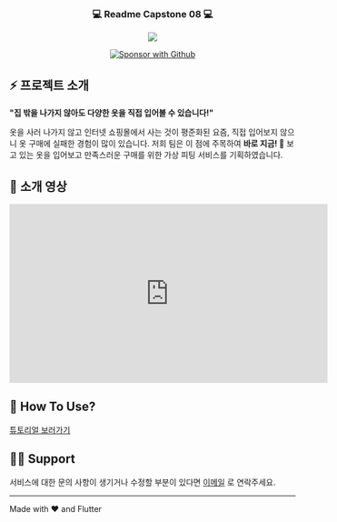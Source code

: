 
<p align="center">
  <h3 align="center">💻 Readme Capstone 08 💻</h3>
</p>

<p align="center">
	<img src="https://readme-typing-svg.demolab.com/?lines=Welcome+To+%EC%B0%A9%EB%B6%99's+Github!&color=203864&font=Fira%20Code&center=true&width=380&height=50&duration=4000&pause=1000">
</p>

<p align="center">
	<a href="https://kookmin-sw.github.io/capstone-2023-08/"><img alt="Sponsor with Github" title="Sponsor with Github" src="https://img.shields.io/badge/-GitPages-203864?style=for-the-badge&logo=github&logoColor=white"/></a>
</p>

## ⚡ 프로젝트 소개

**"집 밖을 나가지 않아도 다양한 옷을 직접 입어볼 수 있습니다!"**

옷을 사러 나가지 않고 인터넷 쇼핑몰에서 사는 것이 평준화된 요즘, 직접 입어보지 않으니 옷 구매에 실패한 경험이 많이 있습니다.
저희 팀은 이 점에 주목하여 **바로 지금! 👀** 보고 있는 옷을 입어보고 만족스러운 구매를 위한 가상 피팅 서비스를 기획하였습니다.

## 🎥 소개 영상

<iframe width="560" height="315" src="https://www.youtube.com/embed/z_zzDvQsTQE" title="YouTube video player" frameborder="0" allow="accelerometer; autoplay; clipboard-write; encrypted-media; gyroscope; picture-in-picture; web-share" allowfullscreen></iframe>

## 📱 How To Use?

[튜토리얼 보러가기](https://github.com/kookmin-sw/capstone-2023-08/blob/master/Tutorial.pdf)


## 🙋‍♂️ Support

서비스에 대한 문의 사항이 생기거나 수정할 부분이 있다면 [이메일](kmucapstone08@gmail.com) 로 연락주세요.

---

Made with ❤️ and Flutter

<!-- ![Anurag's GitHub stats](https://github-readme-stats.vercel.app/api?username=capstone-2023-08&show_icons=true&theme=radical) -->
